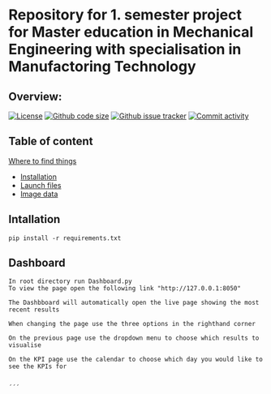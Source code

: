 # Repository for 1. semester project for Master education in Mechanical Engineering with specialisation in Manufactoring Technology

## Overview:
[![License](https://img.shields.io/github/license/sgaasd/VT1Welding)](https://github.com/sgaasd/VT1Welding)
[![Github code size](https://img.shields.io/github/languages/code-size/sgaasd/VT1Welding)](https://github.com/sgaasd/VT1Welding)
[![Github issue tracker](https://img.shields.io/github/issues/sgaasd/VT1Welding)](https://github.com/sgaasd/VT1Welding)
[![Commit activity](https://img.shields.io/github/commit-activity/w/sgaasd/VT1Welding)](https://github.com/sgaasd/VT1Welding)


## Table of content
[Where to find things](#where-to-find-things)<br/>
* [Installation](#Instalation)<br/>
* [Launch files](#launch-files)<br/>
* [Image data](#image-data)<br/>



## Intallation
```
pip install -r requirements.txt

```


## Dashboard
```
In root directory run Dashboard.py
To view the page open the following link "http://127.0.0.1:8050"

The Dashbboard will automatically open the live page showing the most recent results

When changing the page use the three options in the righthand corner

On the previous page use the dropdown menu to choose which results to visualise

On the KPI page use the calendar to choose which day you would like to see the KPIs for


´´´
